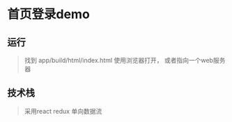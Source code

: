 # 首页登录demo

## 运行

> 找到 app/build/html/index.html 使用浏览器打开， 或者指向一个web服务器


## 技术栈 

> 采用react redux 单向数据流


